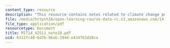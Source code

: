 ```yaml
---
content_type: resource
description: "This resource contains notes related to climate change policy.\r\n"
file: /media/https%3A/open-learning-course-data-rc.s3.amazonaws.com/14-42-environmental-policy-and-economics-spring-2011/6312fc406d7b96ab294de434f63d28ca_MIT14_42S11_note18.pdf
file_type: application/pdf
resourcetype: Document
title: MIT14_42S11_note18.pdf
uid: 6312fc40-6d7b-96ab-294d-e434f63d28ca
---
```

